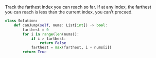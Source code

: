 Track the farthest index you can reach so far. If at any index, the farthest you can reach is less than the current index, you can’t proceed.
```python
class Solution:
    def canJump(self, nums: List[int]) -> bool:
        farthest = 0
        for i in range(len(nums)):
            if i > farthest:
                return False
            farthest = max(farthest, i + nums[i])
        return True
```
